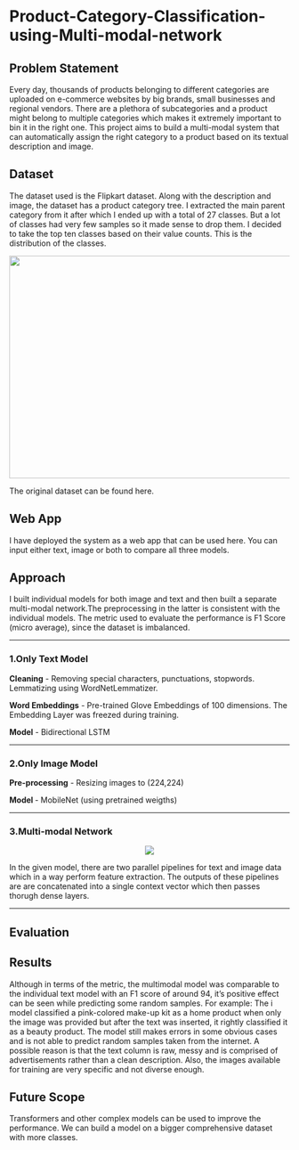 # Product-Category-Classification-using-Multi-modal-network
## Problem Statement
Every day, thousands of products belonging to different categories are uploaded on e-commerce websites by big brands, small businesses and regional vendors. There are a plethora of subcategories and a product might belong to multiple categories which makes it extremely important to bin it in the right one. This project aims to build a multi-modal system that can automatically assign the right category to a product based on its textual description and image.
## Dataset
The dataset used is the Flipkart dataset. Along with the description and image, the dataset has a product category tree. I extracted the main parent category from it after which I ended up with a total of 27 classes. But a lot of classes had very few samples so it made sense to drop them. I decided to take the top ten classes based on their value counts. This is the distribution of the classes.

<img src = "https://user-images.githubusercontent.com/61198990/160457821-67f6c9ed-06f9-45aa-96d6-d723951beb1e.png" height = "400" width = "625">

The original dataset can be found here.

## Web App
I have deployed the system as a web app that can be used here. You can input either text, image or both to compare all three models.
## Approach
I built individual models for both image and text and then built a separate multi-modal network.The preprocessing in the latter is consistent with the individual models. The metric used to evaluate the performance is F1 Score (micro average), since the dataset is imbalanced.

<hr>

### 1.Only Text Model
<b>Cleaning</b> - Removing special characters, punctuations, stopwords. Lemmatizing using WordNetLemmatizer.

<b>Word Embeddings</b> - Pre-trained Glove Embeddings of 100 dimensions. The Embedding Layer was freezed during training.

<b>Model</b> - Bidirectional LSTM
<hr>

### 2.Only Image Model
<b> Pre-processing</b> - Resizing images to (224,224)

<b> Model </b> - MobileNet (using pretrained weigths)
<hr>

### 3.Multi-modal Network
  
<p align="center">
<img src = "https://user-images.githubusercontent.com/61198990/160461817-324d9120-490a-4b97-b038-380e8dda0c74.jpg">
</p>

In the given model, there are two parallel pipelines for text and image data which in a way perform feature extraction. The outputs of these pipelines are are concatenated into a single context vector which then passes thorugh dense layers. 
<hr>

## Evaluation

## Results
Although in terms of the metric, the multimodal model was comparable to the individual text model with an F1 score of around 94, it’s positive effect can be seen while predicting some random samples. For example: The i model classified a pink-colored make-up kit as a home product when only the image was provided but after the text was inserted, it rightly classified it as a beauty product. The model still makes errors in some obvious cases and is not able to predict random samples taken from the internet. A possible reason is that the text column is raw, messy and is comprised of advertisements rather than a clean description. Also, the images available for training are very specific and not diverse enough.

## Future Scope

Transformers and other complex models can be used to improve the performance. We can build a model on a bigger comprehensive dataset with more classes.

